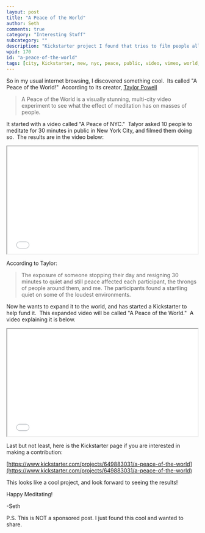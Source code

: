 ```yaml
---
layout: post
title: "A Peace of the World"
author: Seth
comments: true
category: "Interesting Stuff"
subcategory: ""
description: "Kickstarter project I found that tries to film people all over the world meditating."
wpid: 170
id: "a-peace-of-the-world"
tags: [city, Kickstarter, new, nyc, peace, public, video, vimeo, world, york]
---
```


So in my usual internet browsing, I discovered something cool.  Its called "A Peace of the World!"  According to its creator, [Taylor Powell](https://www.kickstarter.com/projects/649883031/a-peace-of-the-world/creator_bio)

> A Peace of the World is a visually stunning, multi-city video experiment to see what the effect of meditation has on masses of people.</blockquote>

It started with a video called "A Peace of NYC."  Talyor asked 10 people to meditate for 30 minutes in public in New York City, and filmed them doing so.  The results are in the video below:

<!--more-->

<iframe src="//player.vimeo.com/video/84563568" height="281" width="500" allowfullscreen=""></iframe>

According to Taylor:

> The exposure of someone stopping their day and resigning 30 minutes to quiet and still peace affected each participant, the throngs of people around them, and me. The participants found a startling quiet on some of the loudest environments.

Now he wants to expand it to the world, and has started a Kickstarter to help fund it.  This expanded video will be called "A Peace of the World."  A video explaining it is below.

<iframe src="//player.vimeo.com/video/90768885" height="281" width="500" allowfullscreen=""></iframe>

Last but not least, here is the Kickstarter page if you are interested in making a contribution:

[https://www.kickstarter.com/projects/649883031/a-peace-of-the-world](https://www.kickstarter.com/projects/649883031/a-peace-of-the-world)

This looks like a cool project, and look forward to seeing the results!

Happy Meditating!

-Seth

P.S. This is NOT a sponsored post.  I just found this cool and wanted to share.

